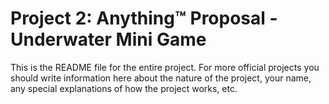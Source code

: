 # Project 2: Anything™ Proposal - Underwater Mini Game

This is the README file for the entire project. For more official projects you should write information here about the nature of the project, your name, any special explanations of how the project works, etc.
